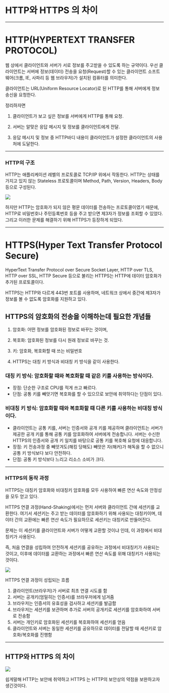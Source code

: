 # HTTP와 HTTPS 의 차이

---

# **HTTP(HYPERTEXT TRANSFER PROTOCOL)**

웹 상에서 클라이언트와 서버가 서로 정보를 주고받을 수 있도록 하는 규약이다. 우선 클라이언트는 서버에 정보(데이터) 전송을 요청(Request)할 수 있는 클라이언트 소프트웨어(크롬, IE, 사파리 등 웹 브라우저)가 설치된 컴퓨터를 의미한다.

클라이언트는 URL(Uniform Resource Locator)로 된 HTTP를 통해 서버에게 정보 송신을 요청한다.

정리하자면

1. 클라이언트가 보고 싶은 정보를 서버에게 HTTP를 통해 요청.

2. 서버는 알맞은 응답 메시지 및 정보를 클라이언트에게 전달.

3. 응답 메시지 및 정보 중 HTTP바디 내용이 클라이언트가 설정한 클라이언트의 사용처에 도달한다.

---

### **HTTP의 구조**

HTTP는 애플리케이션 레벨의 프로토콜로 TCP/IP 위에서 작동한다. HTTP는 상태를 가지고 있지 않는 Stateless 프로토콜이며 Method, Path, Version, Headers, Body 등으로 구성된다.

<img src="https://github.com/GYEONGDONGBAEK/study/assets/122242439/7855ff0e-85d7-40fe-bd8e-b262e538f3c0">

하지만 HTTP는 암호화가 되지 않은 평문 데이터를 전송하는 프로토콜이였기 때문에, HTTP로 비밀번호나 주민등록번호 등을 주고 받으면 제3자가 정보를 조회할 수 있었다. 그리고 이러한 문제를 해결하기 위해 HTTPS가 등장하게 되었다.

---

# ****HTTPS(Hyper Text Transfer Protocol Secure)****

HyperText Transfer Protocol over Secure Socket Layer, HTTP over TLS, HTTP over SSL, HTTP Secure 등으로 불리는 HTTPS는 HTTP에 데이터 암호화가 추가된 프로토콜이다. 

HTTPS는 HTTP와 다르게 443번 포트를 사용하며, 네트워크 상에서 중간에 제3자가 정보를 볼 수 없도록 암호화를 지원하고 있다.

## **HTTPS의 암호화의 전송을 이해하는데 필요한 개념들**

1. 암호화: 어떤 정보를 암호화된 정보로 바꾸는 것이며,

2. 복호화: 암호화된 정보를 다시 원래 정보로 바꾸는 것.

3. 키: 암호화, 복호화할 때 쓰는 비밀번호

4. HTTPS는 대칭 키 방식과 비대칭 키 방식을 같이 사용한다.

### 대칭 **키 방식: 암호화할 때와 복호화할 때 같은 키를 사용하는 방식이다.**

- 장점: 단순한 구조로 CPU를 적게 쓰고 빠르다.
- 단점: 공통 키를 빼앗기면 복호화를 할 수 있으므로 보안에 취약하다는 단점이 있다.

### **비대칭 키 방식: 암호화할 때와 복호화할 때 다른 키를 사용하는 비대칭 방식이다.**

- 클라이언트는 공통 키를, 서버는 인증서와 공개 키를 제공하며 클라이언트는 서버가 제공한 공개 키를 통해 공통 키를 암호화하여 서버에게 전송합니다. 서버는 수신한 HTTPS의 인증서와 공개 키 일치를 바탕으로 공통 키를 복호해 요청에 대응합니다.
- 장점: 키 전송과정 중 빼앗겨도(해킹 당해도) 빼앗은 자(해커)가 해독을 할 수 없으니 공통 키 방식보다 보다 안전하다.
- 단점: 공통 키 방식보다 느리고 리소스 소비가 크다.

---

### **HTTPS의 동작 과정**

HTTPS는 대칭키 암호화와 비대칭키 암호화를 모두 사용하여 빠른 연산 속도와 안정성을 모두 얻고 있다.

HTTPS 연결 과정(Hand-Shaking)에서는 먼저 서버와 클라이언트 간에 세션키를 교환한다. 여기서 세션키는 주고 받는 데이터를 암호화하기 위해 사용되는 대칭키이며, 데이터 간의 교환에는 빠른 연산 속도가 필요하므로 세션키는 대칭키로 만들어진다.

문제는 이 세션키를 클라이언트와 서버가 어떻게 교환할 것이냐 인데, 이 과정에서 비대칭키가 사용된다.

즉, 처음 연결을 성립하여 안전하게 세션키를 공유하는 과정에서 비대칭키가 사용되는 것이고, 이후에 데이터를 교환하는 과정에서 빠른 연산 속도를 위해 대칭키가 사용되는 것이다.

<img src="https://github.com/GYEONGDONGBAEK/study/assets/122242439/ce74e2b8-7ffb-41f9-b86b-4d08007470e1">

HTTPS 연결 과정이 성립되는 흐름

1. 클라이언트(브라우저)가 서버로 최초 연결 시도를 함
2. 서버는 공개키(엄밀히는 인증서)를 브라우저에게 넘겨줌
3. 브라우저는 인증서의 유효성을 검사하고 세션키를 발급함
4. 브라우저는 세션키를 보관하며 추가로 서버의 공개키로 세션키를 암호화하여 서버로 전송함
5. 서버는 개인키로 암호화된 세션키를 복호화하여 세션키를 얻음
6. 클라이언트와 서버는 동일한 세션키를 공유하므로 데이터를 전달할 때 세션키로 암호화/복호화를 진행함

---

## HTTP와 HTTPS 의 차이

<img src="https://github.com/GYEONGDONGBAEK/study/assets/122242439/2317fd0a-927b-4bbe-b401-32d9c6d64a3f">

쉽게말해 HTTP는 보안에 취약하고 HTTPS 는 HTTP의 보안상의 약점을 보완하고자 생긴것이다.